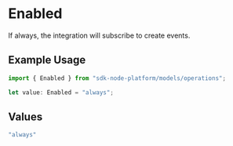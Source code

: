 # Enabled

If always, the integration will subscribe to create events.

## Example Usage

```typescript
import { Enabled } from "sdk-node-platform/models/operations";

let value: Enabled = "always";
```

## Values

```typescript
"always"
```